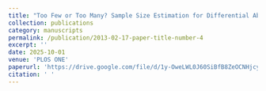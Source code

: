 ```yaml
---
title: "Too Few or Too Many? Sample Size Estimation for Differential Abundance Studies"
collection: publications
category: manuscripts
permalink: /publication/2013-02-17-paper-title-number-4
excerpt: ''
date: 2025-10-01
venue: 'PLOS ONE'
paperurl: 'https://drive.google.com/file/d/1y-OweLWL0J60SiBfB8ZeOCNHjcyuGugr/view?usp=sharing'
citation: ' '
---
```


